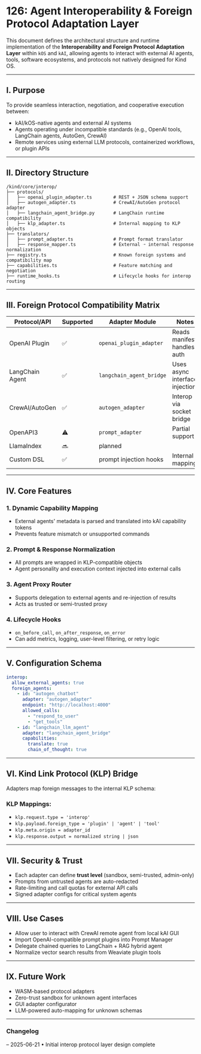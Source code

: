 # 126: Agent Interoperability & Foreign Protocol Adaptation Layer

This document defines the architectural structure and runtime implementation of the **Interoperability and Foreign Protocol Adaptation Layer** within `kOS` and `kAI`, allowing agents to interact with external AI agents, tools, software ecosystems, and protocols not natively designed for Kind OS.

---

## I. Purpose

To provide seamless interaction, negotiation, and cooperative execution between:

- kAI/kOS-native agents and external AI systems
- Agents operating under incompatible standards (e.g., OpenAI tools, LangChain agents, AutoGen, CrewAI)
- Remote services using external LLM protocols, containerized workflows, or plugin APIs

---

## II. Directory Structure

```text
/kind/core/interop/
├── protocols/
│   ├── openai_plugin_adapter.ts        # REST + JSON schema support
│   ├── autogen_adapter.ts              # CrewAI/AutoGen protocol adapter
│   ├── langchain_agent_bridge.py       # LangChain runtime compatibility
│   ├── klp_adapter.ts                  # Internal mapping to KLP objects
├── translators/
│   ├── prompt_adapter.ts               # Prompt format translator
│   ├── response_mapper.ts              # External ➝ internal response normalization
├── registry.ts                         # Known foreign systems and compatibility map
├── capabilities.ts                     # Feature matching and negotiation
├── runtime_hooks.ts                    # Lifecycle hooks for interop routing
```

---

## III. Foreign Protocol Compatibility Matrix

| Protocol/API    | Supported | Adapter Module           | Notes                          |
| --------------- | --------- | ------------------------ | ------------------------------ |
| OpenAI Plugin   | ✅         | `openai_plugin_adapter`  | Reads manifest, handles auth   |
| LangChain Agent | ✅         | `langchain_agent_bridge` | Uses async interface injection |
| CrewAI/AutoGen  | ✅         | `autogen_adapter`        | Interop via socket bridge      |
| OpenAPI3        | ⚠️        | `prompt_adapter`         | Partial support                |
| LlamaIndex      | 🔜        | planned                  |                                |
| Custom DSL      | ✅         | prompt injection hooks   | Internal mapping               |

---

## IV. Core Features

### 1. Dynamic Capability Mapping

- External agents' metadata is parsed and translated into kAI capability tokens
- Prevents feature mismatch or unsupported commands

### 2. Prompt & Response Normalization

- All prompts are wrapped in KLP-compatible objects
- Agent personality and execution context injected into external calls

### 3. Agent Proxy Router

- Supports delegation to external agents and re-injection of results
- Acts as trusted or semi-trusted proxy

### 4. Lifecycle Hooks

- `on_before_call`, `on_after_response`, `on_error`
- Can add metrics, logging, user-level filtering, or retry logic

---

## V. Configuration Schema

```yaml
interop:
  allow_external_agents: true
  foreign_agents:
    - id: "autogen_chatbot"
      adapter: "autogen_adapter"
      endpoint: "http://localhost:4000"
      allowed_calls:
        - "respond_to_user"
        - "get_tools"
    - id: "langchain_llm_agent"
      adapter: "langchain_agent_bridge"
      capabilities:
        translate: true
        chain_of_thought: true
```

---

## VI. Kind Link Protocol (KLP) Bridge

Adapters map foreign messages to the internal KLP schema:

### KLP Mappings:

- `klp.request.type = 'interop'`
- `klp.payload.foreign_type = 'plugin' | 'agent' | 'tool'`
- `klp.meta.origin = adapter_id`
- `klp.response.output = normalized string | json`

---

## VII. Security & Trust

- Each adapter can define **trust level** (sandbox, semi-trusted, admin-only)
- Prompts from untrusted agents are auto-redacted
- Rate-limiting and call quotas for external API calls
- Signed adapter configs for critical system agents

---

## VIII. Use Cases

- Allow user to interact with CrewAI remote agent from local kAI GUI
- Import OpenAI-compatible prompt plugins into Prompt Manager
- Delegate chained queries to LangChain + RAG hybrid agent
- Normalize vector search results from Weaviate plugin tools

---

## IX. Future Work

- WASM-based protocol adapters
- Zero-trust sandbox for unknown agent interfaces
- GUI adapter configurator
- LLM-powered auto-mapping for unknown schemas

---

### Changelog

– 2025-06-21 • Initial interop protocol layer design complete

